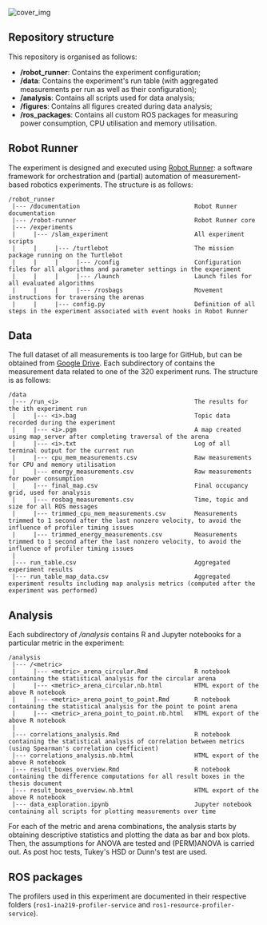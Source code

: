 ![cover_img](https://user-images.githubusercontent.com/39912581/132099655-fa2975ce-99ab-409f-b9b7-560f4fad554f.PNG)

## Repository structure
This repository is organised as follows:
- **/robot_runner**: Contains the experiment configuration;
- **/data**: Contains the experiment's run table (with aggregated measurements per run as well as their configuration);
- **/analysis**: Contains all scripts used for data analysis;
- **/figures**: Contains all figures created during data analysis;
- **/ros_packages**: Contains all custom ROS packages for measuring power consumption, CPU utilisation and memory utilisation.

## Robot Runner
The experiment is designed and executed using [Robot Runner](https://github.com/s2-group/robot-runner): a software framework for orchestration and (partial) automation of measurement-based robotics experiments. The structure is as follows:

    /robot_runner
     |--- /documentation                                Robot Runner documentation
     |--- /robot-runner                                 Robot Runner core
     |--- /experiments                                  
     |     |--- /slam_experiment                        All experiment scripts
     |     |     |--- /turtlebot                        The mission package running on the Turtlebot
     |     |     |     |--- /config                     Configuration files for all algorithms and parameter settings in the experiment
     |     |     |     |--- /launch                     Launch files for all evaluated algorithms
     |     |     |     |--- /rosbags                    Movement instructions for traversing the arenas
     |     |     |--- config.py                         Definition of all steps in the experiment associated with event hooks in Robot Runner

## Data
The full dataset of all measurements is too large for GitHub, but can be obtained from [Google Drive](https://drive.google.com/drive/folders/1wDQUXRsSxRiEIMGsi2PvDu5d8a4pqcsM?usp=sharing). Each subdirectory of contains the measurement data related to one of the 320 experiment runs. The structure is as follows:

    /data
     |--- /run_<i>                                      The results for the ith experiment run
     |     |--- <i>.bag                                 Topic data recorded during the experiment
     |     |--- <i>.pgm                                 A map created using map_server after completing traversal of the arena
     |     |--- <i>.txt                                 Log of all terminal output for the current run
     |     |--- cpu_mem_measurements.csv                Raw measurements for CPU and memory utilisation
     |     |--- energy_measurements.csv                 Raw measurements for power consumption
     |     |--- final_map.csv                           Final occupancy grid, used for analysis
     |     |--- rosbag_measurements.csv                 Time, topic and size for all ROS messages
     |     |--- trimmed_cpu_mem_measurements.csv        Measurements trimmed to 1 second after the last nonzero velocity, to avoid the influence of profiler timing issues
     |     |--- trimmed_energy_measurements.csv         Measurements trimmed to 1 second after the last nonzero velocity, to avoid the influence of profiler timing issues
     |
     |--- run_table.csv                                 Aggregated experiment results
     |--- run_table_map_data.csv                        Aggregated experiment results including map analysis metrics (computed after the experiment was performed)

## Analysis
Each subdirectory of */analysis* contains R and Jupyter notebooks for a particular metric in the experiment:

    /analysis
     |--- /<metric>                                     
     |     |--- <metric>_arena_circular.Rmd             R notebook containing the statistical analysis for the circular arena
     |     |--- <metric>_arena_circular.nb.html         HTML export of the above R notebook
     |     |--- <metric>_arena_point_to_point.Rmd       R notebook containing the statistical analysis for the point to point arena     
     |     |--- <metric>_arena_point_to_point.nb.html   HTML export of the above R notebook
     |
     |--- correlations_analysis.Rmd                     R notebook containing the statistical analysis of correlation between metrics (using Spearman's correlation coefficient)
     |--- correlations_analysis.nb.html                 HTML export of the above R notebook
     |--- result_boxes_overview.Rmd                     R notebook containing the difference computations for all result boxes in the thesis document
     |--- result_boxes_overview.nb.html                 HTML export of the above R notebook
     |--- data_exploration.ipynb                        Jupyter notebook containing all scripts for plotting measurements over time
      
For each of the metric and arena combinations, the analysis starts by obtaining descriptive statistics and plotting the data as bar and box plots. Then, the assumptions for ANOVA are tested and (PERM)ANOVA is carried out. As post hoc tests, Tukey's HSD or Dunn's test are used. 

## ROS packages
The profilers used in this experiment are documented in their respective folders (`ros1-ina219-profiler-service` and `ros1-resource-profiler-service`).
